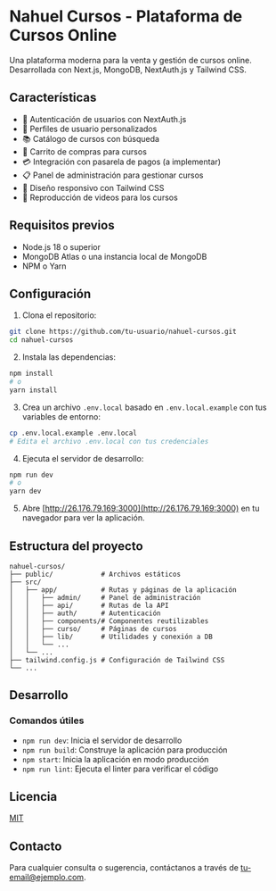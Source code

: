# Nahuel Cursos - Plataforma de Cursos Online

Una plataforma moderna para la venta y gestión de cursos online. Desarrollada con Next.js, MongoDB, NextAuth.js y Tailwind CSS.

## Características

- 🔐 Autenticación de usuarios con NextAuth.js
- 👤 Perfiles de usuario personalizados
- 📚 Catálogo de cursos con búsqueda
- 🛒 Carrito de compras para cursos
- 💳 Integración con pasarela de pagos (a implementar)
- 📋 Panel de administración para gestionar cursos
- 📱 Diseño responsivo con Tailwind CSS
- 🎥 Reproducción de videos para los cursos

## Requisitos previos

- Node.js 18 o superior
- MongoDB Atlas o una instancia local de MongoDB
- NPM o Yarn

## Configuración

1. Clona el repositorio:
```bash
git clone https://github.com/tu-usuario/nahuel-cursos.git
cd nahuel-cursos
```

2. Instala las dependencias:
```bash
npm install
# o
yarn install
```

3. Crea un archivo `.env.local` basado en `.env.local.example` con tus variables de entorno:
```bash
cp .env.local.example .env.local
# Edita el archivo .env.local con tus credenciales
```

4. Ejecuta el servidor de desarrollo:
```bash
npm run dev
# o
yarn dev
```

5. Abre [http://26.176.79.169:3000](http://26.176.79.169:3000) en tu navegador para ver la aplicación.

## Estructura del proyecto

```
nahuel-cursos/
├── public/            # Archivos estáticos
├── src/
│   ├── app/           # Rutas y páginas de la aplicación
│   │   ├── admin/     # Panel de administración
│   │   ├── api/       # Rutas de la API
│   │   ├── auth/      # Autenticación
│   │   ├── components/# Componentes reutilizables
│   │   ├── curso/     # Páginas de cursos
│   │   ├── lib/       # Utilidades y conexión a DB
│   │   └── ...
│   └── ...
├── tailwind.config.js # Configuración de Tailwind CSS
└── ...
```

## Desarrollo

### Comandos útiles

- `npm run dev`: Inicia el servidor de desarrollo
- `npm run build`: Construye la aplicación para producción
- `npm start`: Inicia la aplicación en modo producción
- `npm run lint`: Ejecuta el linter para verificar el código

## Licencia

[MIT](LICENSE)

## Contacto

Para cualquier consulta o sugerencia, contáctanos a través de [tu-email@ejemplo.com](mailto:tu-email@ejemplo.com).

